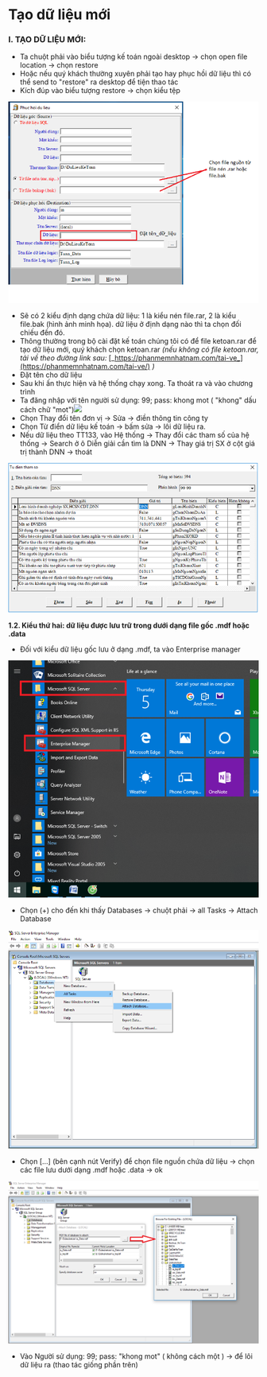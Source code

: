 # Tạo dữ liệu mới



### **I. TẠO DỮ LIỆU MỚI:**

* Ta chuột phải vào biểu tượng kế toán ngoài desktop -&gt; chọn open file location -&gt; chọn restore
* Hoặc nếu quý khách thường xuyên phải tạo hay phục hồi dữ liệu thì có thể send to "restore" ra desktop để tiện thao tác
* Kích đúp vào biểu tượng restore -&gt; chọn kiểu tệp

![](../.gitbook/assets/tm1.png)



* Sẽ có 2 kiểu định dạng chứa dữ liệu: 1 là kiểu nén file.rar, 2 là kiểu file.bak \(hình ảnh minh họa\). dữ liệu ở định dạng nào thì ta chọn đối chiếu đến đó.
* Thông thường trong bộ cài đặt kế toán chúng tôi có để file ketoan.rar để tạo dữ liệu mới, quý khách chọn ketoan.rar _\(nếu không có file ketoan.rar, tải về theo đường link sau:_ [_https://phanmemnhatnam.com/tai-ve_](https://phanmemnhatnam.com/tai-ve/) _\)_
* Đặt tên cho dữ liệu
* Sau khi ấn thực hiện và hệ thống chạy xong. Ta thoát ra và vào chương trình
* Ta đăng nhập với tên người sử dụng: 99; pass: khong mot \( "khong" dấu cách chữ "mot"\)![](https://phanmemnhatnam.com/wp-content/uploads/2018/03/3-3.png)
* Chọn Thay đổi tên đơn vị -&gt; Sửa -&gt; điền thông tin công ty
* Chọn Từ điển dữ liệu kế toán -&gt; bấm sửa -&gt; lôi dữ liệu ra.
* Nếu dữ liệu theo TT133, vào Hệ thống -&gt; Thay đổi các tham số của hệ thống -&gt; Search ở ô Diễn giải cần tìm là DNN -&gt; Thay giá trị SX ở cột giá trị thành DNN -&gt; thoát

![](../.gitbook/assets/tm2.png)



**1.2. Kiểu thứ hai: dữ liệu được lưu trữ trong dưới dạng file gốc .mdf hoặc .data**

* Đối với kiểu dữ liệu gốc lưu ở dạng .mdf, ta vào Enterprise manager

![](../.gitbook/assets/tm3.png)

* Chọn \(+\) cho đến khi thấy Databases -&gt; chuột phải -&gt; all Tasks -&gt; Attach Database

![](../.gitbook/assets/tm4.png)

* Chọn \[...\] \(bên cạnh nút Verify\) để chọn file nguồn chứa dữ liệu -&gt; chọn các file lưu dưới dạng .mdf hoặc .data -&gt; ok

![](../.gitbook/assets/tm5.png)

* Vào Người sử dụng: 99; pass: "khong mot" \( không cách một \) -&gt; để lôi dữ liệu ra \(thao tác giống phần trên\)

